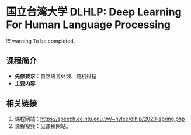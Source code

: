 # 国立台湾大学 DLHLP: Deep Learning For Human Language Processing

!!! warning
    To be completed.

## 课程简介

- **先修要求**：自然语言处理、随机过程
- **主要内容**

## 相关链接

1. 课程网站：<https://speech.ee.ntu.edu.tw/~hylee/dlhlp/2020-spring.php>
2. 课程视频：见课程网站。